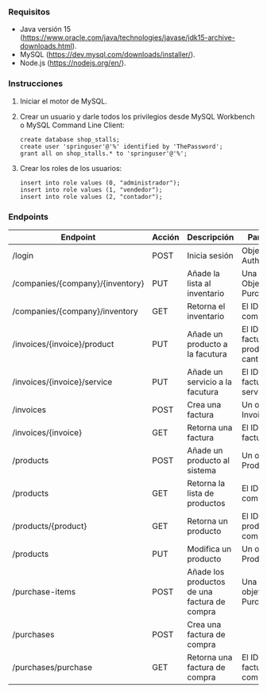 ### Requisitos

- Java versión 15 (https://www.oracle.com/java/technologies/javase/jdk15-archive-downloads.html).
- MySQL (https://dev.mysql.com/downloads/installer/).
- Node.js (https://nodejs.org/en/).

### Instrucciones

1. Iniciar el motor de MySQL.
2. Crear un usuario y darle todos los privilegios desde MySQL Workbench o MySQL Command Line Client:

	```
	create database shop_stalls;
	create user 'springuser'@'%' identified by 'ThePassword';
	grant all on shop_stalls.* to 'springuser'@'%';
	```

3. Crear los roles de los usuarios:

	```
	insert into role values (0, "administrador");
	insert into role values (1, "vendedor");
	insert into role values (2, "contador");
	```
### Endpoints

Endpoint | Acción | Descripción | Parámetros
---|----|---|---
/login | POST | Inicia sesión | Objeto AuthRequest
/companies/{company}/{inventory} | PUT | Añade la lista al inventario | Una lista de Objetos PurchaseDetail
/companies/{company}/inventory | GET | Retorna el inventario | El ID de la compañía
/invoices/{invoice}/product | PUT | Añade un producto a la facutura | El ID de la factura, el producto y la cantidad
/invoices/{invoice}/service | PUT | Añade un servicio a la facutura | El ID de la factura y el servicio
/invoices | POST | Crea una factura | Un objeto Invoice
/invoices/{invoice} | GET | Retorna una factura | El ID de la factura
/products | POST | Añade un producto al sistema | Un objeto Product
/products | GET | Retorna la lista de productos | El ID de la compañía
/products/{product} | GET | Retorna un producto | El ID del producto y la compañía
/products | PUT | Modifica un producto | Un objeto Product
/purchase-items | POST | Añade los productos de una factura de compra | Una lista de objetos PurchaseDetail
/purchases | POST | Crea una factura de compra | 
/purchases/purchase | GET | Retorna una factura de compra| El ID de la factura de compra
